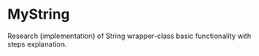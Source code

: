 # MyString

Research (implementation) of String wrapper-class basic functionality with steps explanation.
